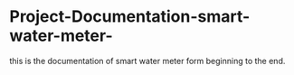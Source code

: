 # Project-Documentation-smart-water-meter-
this is the documentation of smart water meter form beginning to the end.
